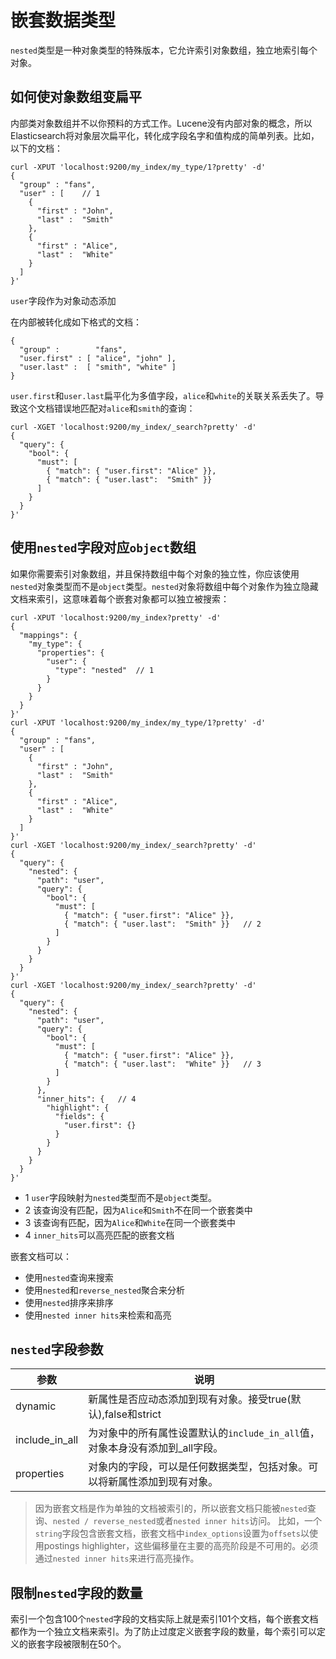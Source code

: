 # 嵌套数据类型

`nested`类型是一种对象类型的特殊版本，它允许索引对象数组，独立地索引每个对象。

## 如何使对象数组变扁平

内部类对象数组并不以你预料的方式工作。Lucene没有内部对象的概念，所以Elasticsearch将对象层次扁平化，转化成字段名字和值构成的简单列表。比如，以下的文档：

```
curl -XPUT 'localhost:9200/my_index/my_type/1?pretty' -d'
{
  "group" : "fans",
  "user" : [ 	// 1
    {
      "first" : "John",
      "last" :  "Smith"
    },
    {
      "first" : "Alice",
      "last" :  "White"
    }
  ]
}'
```

`user`字段作为对象动态添加

在内部被转化成如下格式的文档：

```
{
  "group" :        "fans",
  "user.first" : [ "alice", "john" ],
  "user.last" :  [ "smith", "white" ]
}
```

`user.first`和`user.last`扁平化为多值字段，`alice`和`white`的关联关系丢失了。导致这个文档错误地匹配对`alice`和`smith`的查询：

```
curl -XGET 'localhost:9200/my_index/_search?pretty' -d'
{
  "query": {
    "bool": {
      "must": [
        { "match": { "user.first": "Alice" }},
        { "match": { "user.last":  "Smith" }}
      ]
    }
  }
}'
```

## 使用`nested`字段对应`object`数组

如果你需要索引对象数组，并且保持数组中每个对象的独立性，你应该使用`nested`对象类型而不是`object`类型。`nested`对象将数组中每个对象作为独立隐藏文档来索引，这意味着每个嵌套对象都可以独立被搜索：

```
curl -XPUT 'localhost:9200/my_index?pretty' -d'
{
  "mappings": {
    "my_type": {
      "properties": {
        "user": {
          "type": "nested" 	// 1
        }
      }
    }
  }
}'
curl -XPUT 'localhost:9200/my_index/my_type/1?pretty' -d'
{
  "group" : "fans",
  "user" : [
    {
      "first" : "John",
      "last" :  "Smith"
    },
    {
      "first" : "Alice",
      "last" :  "White"
    }
  ]
}'
curl -XGET 'localhost:9200/my_index/_search?pretty' -d'
{
  "query": {
    "nested": {
      "path": "user",
      "query": {
        "bool": {
          "must": [
            { "match": { "user.first": "Alice" }},
            { "match": { "user.last":  "Smith" }} 	// 2
          ]
        }
      }
    }
  }
}'
curl -XGET 'localhost:9200/my_index/_search?pretty' -d'
{
  "query": {
    "nested": {
      "path": "user",
      "query": {
        "bool": {
          "must": [
            { "match": { "user.first": "Alice" }},
            { "match": { "user.last":  "White" }} 	// 3
          ]
        }
      },
      "inner_hits": { 	// 4
        "highlight": {
          "fields": {
            "user.first": {}
          }
        }
      }
    }
  }
}'
```

- 1 `user`字段映射为`nested`类型而不是`object`类型。
- 2 该查询没有匹配，因为`Alice`和`Smith`不在同一个嵌套类中
- 3 该查询有匹配，因为`Alice`和`White`在同一个嵌套类中
- 4 `inner_hits`可以高亮匹配的嵌套文档

嵌套文档可以：

- 使用`nested`查询来搜索
- 使用`nested`和`reverse_nested`聚合来分析
- 使用`nested`排序来排序
- 使用`nested inner hits`来检索和高亮

## `nested`字段参数

|参数|说明|
|---|---|
|dynamic|新属性是否应动态添加到现有对象。接受true(默认),false和strict|
|include_in_all|为对象中的所有属性设置默认的`include_in_all`值，对象本身没有添加到_all字段。|
|properties|对象内的字段，可以是任何数据类型，包括对象。可以将新属性添加到现有对象。|

> 因为嵌套文档是作为单独的文档被索引的，所以嵌套文档只能被`nested`查询、`nested / reverse_nested`或者`nested inner hits`访问。
> 比如，一个`string`字段包含嵌套文档，嵌套文档中`index_options`设置为`offsets`以使用postings highlighter，这些偏移量在主要的高亮阶段是不可用的。必须通过`nested inner hits`来进行高亮操作。

## 限制`nested`字段的数量

索引一个包含100个`nested`字段的文档实际上就是索引101个文档，每个嵌套文档都作为一个独立文档来索引。为了防止过度定义嵌套字段的数量，每个索引可以定义的嵌套字段被限制在50个。

